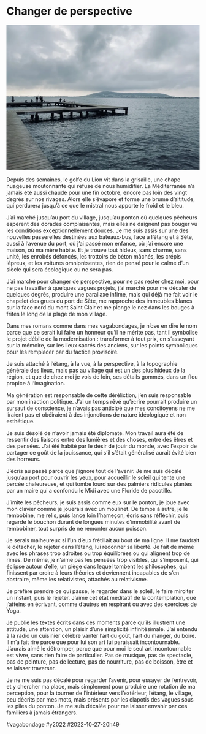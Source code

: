 # Changer de perspective

![Le ponton](_i/IMG_9684.webp)

Depuis des semaines, le golfe du Lion vit dans la grisaille, une chape nuageuse moutonnante qui refuse de nous humidifier. La Méditerranée n’a jamais été aussi chaude pour une fin octobre, encore pas loin des vingt degrés sur nos rivages. Alors elle s’évapore et forme une brume d’altitude, qui perdurera jusqu’à ce que le mistral nous apporte le froid et le bleu.

J’ai marché jusqu’au port du village, jusqu’au ponton où quelques pêcheurs espèrent des dorades complaisantes, mais elles ne daignent pas bouger vu les conditions exceptionnellement douces. Je me suis assis sur une des nouvelles passerelles destinées aux bateaux-bus, face à l’étang et à Sète, aussi à l’avenue du port, où j’ai passé mon enfance, où j’ai encore une maison, où ma mère habite. Et je trouve tout hideux, sans charme, sans unité, les enrobés défoncés, les trottoirs de béton mâchés, les crépis lépreux, et les voitures omniprésentes, rien de pensé pour le calme d’un siècle qui sera écologique ou ne sera pas.

J’ai marché pour changer de perspective, pour ne pas rester chez moi, pour ne pas travailler à quelques vagues projets, j’ai marché pour me décaler de quelques degrés, produire une parallaxe infime, mais qui déjà me fait voir le chapelet des grues du port de Sète, me rapproche des immeubles blancs sur la face nord du mont Saint Clair et me plonge le nez dans les bouges à frites le long de la plage de mon village.

Dans mes romans comme dans mes vagabondages, je n’ose en dire le nom parce que ce serait lui faire un honneur qu’il ne mérite pas, tant il symbolise le projet débile de la modernisation : transformer à tout prix, en s’asseyant sur la mémoire, sur les lieux sacrés des anciens, sur les points symboliques pour les remplacer par du factice provisoire.

Je suis attaché à l’étang, à la vue, à la perspective, à la topographie générale des lieux, mais pas au village qui est un des plus hideux de la région, et que de chez moi je vois de loin, ses détails gommés, dans un flou propice à l’imagination.

Ma génération est responsable de cette déréliction, j’en suis responsable par mon inaction politique. J’ai un temps rêvé qu’écrire pourrait produire un sursaut de conscience, je n’avais pas anticipé que mes concitoyens ne me liraient pas et obéiraient à des injonctions de nature idéologique et non esthétique.

Je suis désolé de n’avoir jamais été diplomate. Mon travail aura été de ressentir des liaisons entre des lumières et des choses, entre des êtres et des pensées. J’ai été habité par le désir de jouir du monde, avec l’espoir de partager ce goût de la jouissance, qui s’il s’était généralisé aurait évité bien des horreurs.

J’écris au passé parce que j’ignore tout de l’avenir. Je me suis décalé jusqu’au port pour ouvrir les yeux, pour accueillir le soleil qui tente une percée chaleureuse, et qui tombe lourd sur des palmiers ridicules plantés par un maire qui a confondu le Midi avec une Floride de pacotille.

J’imite les pêcheurs, je suis assis comme eux sur le ponton, je joue avec mon clavier comme je jouerais avec un moulinet. De temps à autre, je le rembobine, me relis, puis lance loin l’hameçon, écris sans réfléchir, puis regarde le bouchon durant de longues minutes d’immobilité avant de rembobiner, tout surpris de ne remonter aucun poisson.

Je serais malheureux si l’un d’eux frétillait au bout de ma ligne. Il me faudrait le détacher, le rejeter dans l’étang, lui redonner sa liberté. Je fait de même avec les phrases trop adroites ou trop équilibrées ou qui alignent trop de rimes. De même, je n’aime pas les pensées trop visibles, qui s’imposent, qui éclipse autour d’elle, un piège dans lequel tombent les philosophes, qui finissent par croire à leurs théories et deviennent incapables de s’en abstraire, même les relativistes, attachés au relativisme.

Je préfère prendre ce qui passe, le regarder dans le soleil, le faire miroiter un instant, puis le rejeter. J’aime cet état méditatif de la contemplation, que j’atteins en écrivant, comme d’autres en respirant ou avec des exercices de Yoga.

Je publie les textes écrits dans ces moments parce qu’ils illustrent une attitude, une attention, un plaisir d’une simplicité infinitésimale. J’ai entendu à la radio un cuisinier célèbre vanter l’art du goût, l’art du manger, du boire. Il m’a fait rire parce que pour lui son art lui paraissait incontournable. J’aurais aimé le détromper, parce que pour moi le seul art incontournable est vivre, sans rien faire de particulier. Pas de musique, pas de spectacle, pas de peinture, pas de lecture, pas de nourriture, pas de boisson, être et se laisser traverser.

Je ne me suis pas décalé pour regarder l’avenir, pour essayer de l’entrevoir, et y chercher ma place, mais simplement pour produire une rotation de ma perception, pour la tourner de l’intérieur vers l’extérieur, l’étang, le village, peu décrits par mes mots, mais présents par les clapotis des vagues sous les piles du ponton. Je me suis décalée pour me laisser envahir par ces familiers à jamais étrangers.

#vagabondage #y2022 #2022-10-27-20h49
